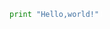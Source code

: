 <script type="text/js">
console.log("Hello, world!");
</script>

<style type="text/css">
pre{background:#000;color:#fff;}
</style>

```python
print("Hello,world!")
```
